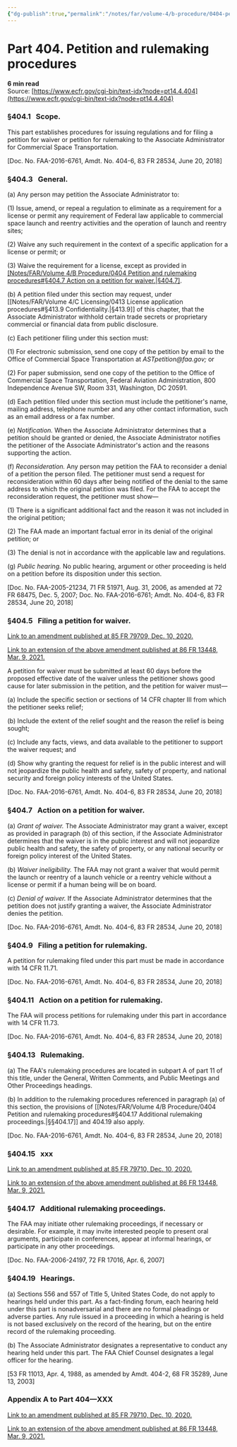 ```yaml
---
{"dg-publish":true,"permalink":"/notes/far/volume-4/b-procedure/0404-petition-and-rulemaking-procedures/","title":"0404 Petition and rulemaking procedures"}
---
```



# Part 404. Petition and rulemaking procedures
**6 min read**  
Source: [https://www.ecfr.gov/cgi-bin/text-idx?node=pt14.4.404](https://www.ecfr.gov/cgi-bin/text-idx?node=pt14.4.404)

<div>

### §404.1   Scope.

This part establishes procedures for issuing regulations and for filing a petition for waiver or petition for rulemaking to the Associate Administrator for Commercial Space Transportation.

\[Doc. No. FAA-2016-6761, Amdt. No. 404-6, 83 FR 28534, June 20, 2018\]

### §404.3   General.

\(a\) Any person may petition the Associate Administrator to:

\(1\) Issue, amend, or repeal a regulation to eliminate as a requirement for a license or permit any requirement of Federal law applicable to commercial space launch and reentry activities and the operation of launch and reentry sites;

\(2\) Waive any such requirement in the context of a specific application for a license or permit; or

\(3\) Waive the requirement for a license, except as provided in [[Notes/FAR/Volume 4/B Procedure/0404 Petition and rulemaking procedures#§404.7   Action on a petition for waiver.\|§404.7]](b).

\(b\) A petition filed under this section may request, under [[Notes/FAR/Volume 4/C Licensing/0413 License application procedures#§413.9   Confidentiality.\|§413.9]] of this chapter, that the Associate Administrator withhold certain trade secrets or proprietary commercial or financial data from public disclosure.

\(c\) Each petitioner filing under this section must:

\(1\) For electronic submission, send one copy of the petition by email to the Office of Commercial Space Transportation at *ASTpetition\@faa.gov;* or

\(2\) For paper submission, send one copy of the petition to the Office of Commercial Space Transportation, Federal Aviation Administration, 800 Independence Avenue SW, Room 331, Washington, DC 20591.

\(d\) Each petition filed under this section must include the petitioner's name, mailing address, telephone number and any other contact information, such as an email address or a fax number.

\(e\) *Notification.* When the Associate Administrator determines that a petition should be granted or denied, the Associate Administrator notifies the petitioner of the Associate Administrator's action and the reasons supporting the action.

\(f\) *Reconsideration.* Any person may petition the FAA to reconsider a denial of a petition the person filed. The petitioner must send a request for reconsideration within 60 days after being notified of the denial to the same address to which the original petition was filed. For the FAA to accept the reconsideration request, the petitioner must show—

\(1\) There is a significant additional fact and the reason it was not included in the original petition;

\(2\) The FAA made an important factual error in its denial of the original petition; or

\(3\) The denial is not in accordance with the applicable law and regulations.

\(g\) *Public hearing.* No public hearing, argument or other proceeding is held on a petition before its disposition under this section.

\[Doc. No. FAA-2005-21234, 71 FR 51971, Aug. 31, 2006, as amended at 72 FR 68475, Dec. 5, 2007; Doc. No. FAA-2016-6761; Amdt. No. 404-6, 83 FR 28534, June 20, 2018\]

### §404.5   Filing a petition for waiver.

[Link to an amendment published at 85 FR 79709, Dec. 10, 2020.](https://www.ecfr.gov/cgi-bin/text-idx?SID=b85053366e05e6b22781cae7d50d8a1d&mc=true&node=20201210y1.23)

[Link to an extension of the above amendment published at 86 FR 13448, Mar. 9, 2021.](https://www.ecfr.gov/cgi-bin/text-idx?SID=b85053366e05e6b22781cae7d50d8a1d&mc=true&node=20210309y1.1)

A petition for waiver must be submitted at least 60 days before the proposed effective date of the waiver unless the petitioner shows good cause for later submission in the petition, and the petition for waiver must—

\(a\) Include the specific section or sections of 14 CFR chapter III from which the petitioner seeks relief;

\(b\) Include the extent of the relief sought and the reason the relief is being sought;

\(c\) Include any facts, views, and data available to the petitioner to support the waiver request; and

\(d\) Show why granting the request for relief is in the public interest and will not jeopardize the public health and safety, safety of property, and national security and foreign policy interests of the United States.

\[Doc. No. FAA-2016-6761, Amdt. No. 404-6, 83 FR 28534, June 20, 2018\]

### §404.7   Action on a petition for waiver.

\(a\) *Grant of waiver.* The Associate Administrator may grant a waiver, except as provided in paragraph (b) of this section, if the Associate Administrator determines that the waiver is in the public interest and will not jeopardize public health and safety, the safety of property, or any national security or foreign policy interest of the United States.

\(b\) *Waiver ineligibility.* The FAA may not grant a waiver that would permit the launch or reentry of a launch vehicle or a reentry vehicle without a license or permit if a human being will be on board.

\(c\) *Denial of waiver.* If the Associate Administrator determines that the petition does not justify granting a waiver, the Associate Administrator denies the petition.

\[Doc. No. FAA-2016-6761, Amdt. No. 404-6, 83 FR 28534, June 20, 2018\]

### §404.9   Filing a petition for rulemaking.

A petition for rulemaking filed under this part must be made in accordance with 14 CFR 11.71.

\[Doc. No. FAA-2016-6761, Amdt. No. 404-6, 83 FR 28534, June 20, 2018\]

### §404.11   Action on a petition for rulemaking.

The FAA will process petitions for rulemaking under this part in accordance with 14 CFR 11.73.

\[Doc. No. FAA-2016-6761, Amdt. No. 404-6, 83 FR 28534, June 20, 2018\]

### §404.13   Rulemaking.

\(a\) The FAA's rulemaking procedures are located in subpart A of part 11 of this title, under the General, Written Comments, and Public Meetings and Other Proceedings headings.

\(b\) In addition to the rulemaking procedures referenced in paragraph (a) of this section, the provisions of [[Notes/FAR/Volume 4/B Procedure/0404 Petition and rulemaking procedures#§404.17   Additional rulemaking proceedings.\|§§404.17]] and 404.19 also apply.

\[Doc. No. FAA-2016-6761, Amdt. No. 404-6, 83 FR 28534, June 20, 2018\]

### §404.15   xxx

[Link to an amendment published at 85 FR 79710, Dec. 10, 2020.](https://www.ecfr.gov/cgi-bin/text-idx?SID=b85053366e05e6b22781cae7d50d8a1d&mc=true&node=20201210y1.24)

[Link to an extension of the above amendment published at 86 FR 13448, Mar. 9, 2021.](https://www.ecfr.gov/cgi-bin/text-idx?SID=b85053366e05e6b22781cae7d50d8a1d&mc=true&node=20210309y1.1)

### §404.17   Additional rulemaking proceedings.

The FAA may initiate other rulemaking proceedings, if necessary or desirable. For example, it may invite interested people to present oral arguments, participate in conferences, appear at informal hearings, or participate in any other proceedings.

\[Doc. No. FAA-2006-24197, 72 FR 17016, Apr. 6, 2007\]

### §404.19   Hearings.

\(a\) Sections 556 and 557 of Title 5, United States Code, do not apply to hearings held under this part. As a fact-finding forum, each hearing held under this part is nonadversarial and there are no formal pleadings or adverse parties. Any rule issued in a proceeding in which a hearing is held is not based exclusively on the record of the hearing, but on the entire record of the rulemaking proceeding.

\(b\) The Associate Administrator designates a representative to conduct any hearing held under this part. The FAA Chief Counsel designates a legal officer for the hearing.

\[53 FR 11013, Apr. 4, 1988, as amended by Amdt. 404-2, 68 FR 35289, June 13, 2003\]

### Appendix A to Part 404—XXX

[Link to an amendment published at 85 FR 79710, Dec. 10, 2020.](https://www.ecfr.gov/cgi-bin/text-idx?SID=b85053366e05e6b22781cae7d50d8a1d&mc=true&node=20201210y1.25)

[Link to an extension of the above amendment published at 86 FR 13448, Mar. 9, 2021.](https://www.ecfr.gov/cgi-bin/text-idx?SID=b85053366e05e6b22781cae7d50d8a1d&mc=true&node=20210309y1.1)

   

</div>